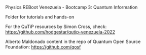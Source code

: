 Physics REBoot Venezuela - Bootcamp 3: Quantum Information

Folder for tutorials and hands-on

For the QuTiP resources by Simon Cross, check: https://github.com/hodgestar/qutip-venezuela-2022

Alberto Maldonado content in the repo of Quantum Open Source Foundation: https://github.com/qosf
